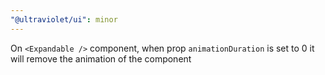 ```yaml
---
"@ultraviolet/ui": minor
---
```


On `<Expandable />` component, when prop `animationDuration` is set to 0 it will remove the animation of the component
